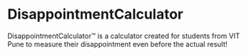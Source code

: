 # DisappointmentCalculator
DisappointmentCalculator™ is a calculator created for students from VIT Pune to measure their disappointment even before the actual result!
